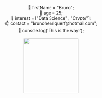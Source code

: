 
<div align="center">
 👋 firstName = "Bruno";</br>
 🎂 age = 25;</br>
 🤔 interest = ["Data Science" , "Crypto"];</br>
 📫 contact = "brunohenriquerf@hotmail.com";</br>
 🚀 console.log('This is the way!');</br>
</div>

</br>
<div align="center">
  <a href="https://github.com/Brunohenriquerf">
  <img height="180em" src="https://github-readme-stats.vercel.app/api/top-langs/?username=Brunohenriquerf&layout=compact&langs_count=7&theme=dark"/>
</div>
 
